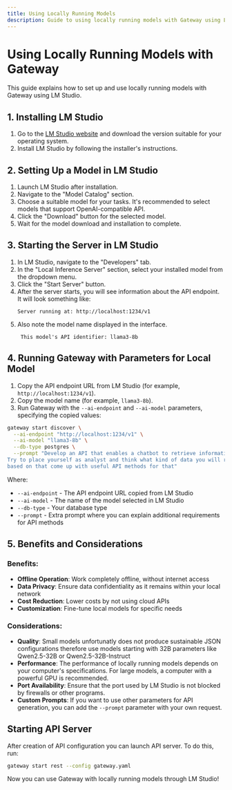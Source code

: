 ```yaml
---
title: Using Locally Running Models
description: Guide to using locally running models with Gateway using LM Studio
---
```


# Using Locally Running Models with Gateway

This guide explains how to set up and use locally running models with Gateway using LM Studio.

## 1. Installing LM Studio

1. Go to the [LM Studio website](https://lmstudio.ai/download) and download the version suitable for your operating system.
2. Install LM Studio by following the installer's instructions.

## 2. Setting Up a Model in LM Studio

1. Launch LM Studio after installation.
2. Navigate to the "Model Catalog" section.
3. Choose a suitable model for your tasks. It's recommended to select models that support OpenAI-compatible API.
4. Click the "Download" button for the selected model.
5. Wait for the model download and installation to complete.

## 3. Starting the Server in LM Studio

1. In LM Studio, navigate to the "Developers" tab.
2. In the "Local Inference Server" section, select your installed model from the dropdown menu.
3. Click the "Start Server" button.
4. After the server starts, you will see information about the API endpoint. It will look something like:
   ```
   Server running at: http://localhost:1234/v1
   ```
5. Also note the model name displayed in the interface.
   ```
    This model's API identifier: llama3-8b
   ```

## 4. Running Gateway with Parameters for Local Model

1. Copy the API endpoint URL from LM Studio (for example, `http://localhost:1234/v1`).
2. Copy the model name (for example, `llama3-8b`).
3. Run Gateway with the `--ai-endpoint` and `--ai-model` parameters, specifying the copied values:

```bash
gateway start discover \
  --ai-endpoint "http://localhost:1234/v1" \
  --ai-model "llama3-8b" \
  --db-type postgres \
  --prompt "Develop an API that enables a chatbot to retrieve information about data. \
Try to place yourself as analyst and think what kind of data you will require, \
based on that come up with useful API methods for that"

```

Where:
- `--ai-endpoint` - The API endpoint URL copied from LM Studio
- `--ai-model` - The name of the model selected in LM Studio
- `--db-type` - Your database type
- `--prompt` - Extra prompt where you can explain additional requirements for API methods

## 5. Benefits and Considerations

### Benefits:

- **Offline Operation**: Work completely offline, without internet access
- **Data Privacy**: Ensure data confidentiality as it remains within your local network
- **Cost Reduction**: Lower costs by not using cloud APIs
- **Customization**: Fine-tune local models for specific needs

### Considerations:

- **Quality**: Small models unfortunatly does not produce sustainable JSON configurations therefore use models starting with 32B parameters like Qwen2.5-32B or Qwen2.5-32B-Instruct
- **Performance**: The performance of locally running models depends on your computer's specifications. For large models, a computer with a powerful GPU is recommended.
- **Port Availability**: Ensure that the port used by LM Studio is not blocked by firewalls or other programs.
- **Custom Prompts**: If you want to use other parameters for API generation, you can add the `--prompt` parameter with your own request.

## Starting API Server

After creation of API configuration you can launch API server. To do this, run:

```bash
gateway start rest --config gateway.yaml
```

Now you can use Gateway with locally running models through LM Studio!
